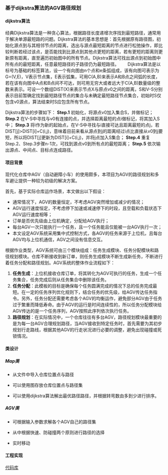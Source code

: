 ### 基于dijkstra算法的AGV路径规划

#### dijkstra算法

经典Dijkstra算法是一种贪心算法，根据路径长度递增次序找到最短路径，通常用于解决单源最短路的问题。Dijkstra算法的基本思想是：首先根据原有路径图，初始化源点到与其相邻节点的距离，选出与源点最短距离的节点进行松弛操作，即比较判断若经过该点，是否能找到比源点到其他点更短的距离，若有更短的距离则更新原有距离，直至遍历初始图中的所有节点。Dijkstra算法可找出源点到初始图中所有点的最短距离，任意最短路径的子路径仍为最短路径。
     
Dijkstra算法是以标号为基础的标签算法，设一个有向图由n个点和e条弧组成，该有向图可表示为G=(V,E)，V表示节点集，E表示弧集，可用C(A,B)来表示A和B点之间弧的长度，若在该有向图中A点和B点间不可达，则可用无穷大或者远大于C(A,B)数量级的整数来表示。可设一个数组DIST(X)来表示节点X与原点v0之间的距离，S和V-S分别表示目前暂确定找到最短路径节点的集合与未确定最短路径节点集合，初始时S仅包含v0源点，算法结束时S应包含所有节点。

Dijkstra算法的步骤如下：
**Step.1** 初始化，将源点v0加入集合S，并做标记；
**Step.2** 在V-S中寻找与v0有连接的点，并选择距离最短的点i做标记，将其加入S中；
**Step.3** 将i作为新的起始点，在V-S中寻找与i直接可达且距离最短的点j，若DIST[j]>DIST[i]+C(i,j)，意味着目前来看从源点到j的距离经过i点比直接从v0到j要短，所以将DIST[j]更新为DIST[i]+C(i,j)，并将j点加入S集合；
**Step.4** 重复Step.2、Step.3步骤n-1次，可找到源点v0到所有点的最短距离；
**Step.5** 依次输出源点、中间点、目标点连成路径。

#### 项目背景

现代化仓库中AGV（自动避障小车）的使用颇多，本项目为AGV的路径规划和多车避让提供一种较为初级的解决方案。

首先，基于实际仓库运作场景，本文做出以下假设：
* 通常情况下，AGV的数量恒定，不考虑AGV突然增加或减少的情况；
* AGV运行速度恒定，不考虑停下加速或减速停下的时段，且空载和负载状态下AGV运行速度相等；
* 订单是否优先级由上位机确定，分配给AGV执行；
* 每台AGV一次只能执行一个任务，且一个任务能且仅能被一台AGV执行一次；
* 本文设定AGV系统采用集中式控制方式，各AGV的任务来源于上位机，且每台AGV均与上位机通信，AGV之间没有信息交互。

根据作业类型，AGV系统可由三个模块组成：任务生成模块、任务分配模块和路径规划模块。仓库不断接收到新订单，则任务生成模块不断生成新任务，不断进行着任务分配和路径规划。AGV系统的整体作业流程如下：


1. **任务生成**：上位机接收仓库订单，将其转化为AGV可执行的任务，生成一个任务集合，任务完成后则从任务集合中删除该任务。
2. **任务分配**：此模板的目标是确保每个任务圆满完成的情况下总的任务完成最短。在一定的任务序列优化规则下，结合任务的优先级，给AGV传达任务指令。另外，任务分配还需要考虑各个AGV的均衡运作，避免部分AGV由于任务过于繁重而降低寿命。由于AGV的运行是时间连续性的，所以任务分配模块给AGV传达的是一个任务序列，AGV按照此序列依次执行任务。
3. **路径规划**：在实际情况中，一个仓库往往有多台AGV，路径规划模块最重要的是为每一台AGV合理规划路径，当AGV接收到特定任务时，首先需要为其初步规划行走路线，根据其他AGV的行走状况进行必要的调整，避免出现碰撞或死锁情况。


#### 类设计

##### Map类

* 从文件中导入仓库位置点与路径

* 可以使用图存放仓库位置点与路径集

* 可以使用dijkstra算法解出最优路径路径，并根据转弯数由多到少进行排序。

##### AGV类

* 可根据输入参数求解各个AGV自己的路径集

* 从中根据快速、防碰撞两个原则进行路径的选择

* 实时移动


#### 工程实现

[代码库](
https://github.com/Superone77/AGV_dijkstra/tree/master/code)



